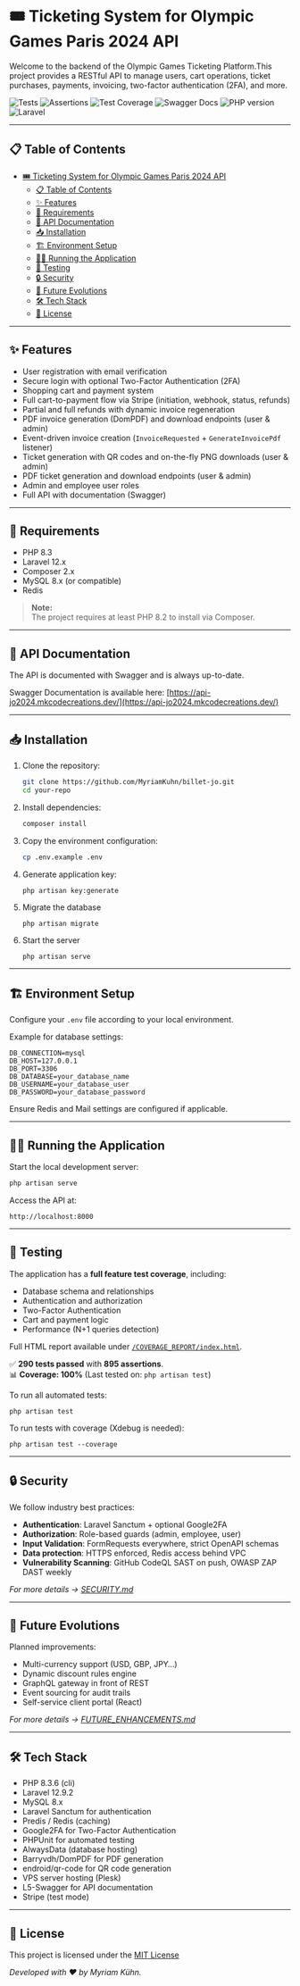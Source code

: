 # 🎟️ Ticketing System for Olympic Games Paris 2024 API

Welcome to the backend of the Olympic Games Ticketing Platform.This project provides a RESTful API to manage users, cart operations, ticket purchases, payments, invoicing, two-factor authentication (2FA), and more.

![Tests](https://img.shields.io/badge/tests-290_passed-4caf50.svg) ![Assertions](https://img.shields.io/badge/assertions-895_success-2196f3.svg) ![Test Coverage](https://img.shields.io/badge/coverage-100%25-darkgreen) ![Swagger Docs](https://img.shields.io/badge/Swagger%20Docs-Available-brightgreen)
![PHP version](https://img.shields.io/badge/php-8.3-blue) ![Laravel](https://img.shields.io/badge/laravel-12-red)

---

## 📋 Table of Contents

- [🎟️ Ticketing System for Olympic Games Paris 2024 API](#️-ticketing-system-for-olympic-games-paris-2024-api)
  - [📋 Table of Contents](#-table-of-contents)
  - [✨ Features](#-features)
  - [🔧 Requirements](#-requirements)
  - [📘 API Documentation](#-api-documentation)
  - [📥 Installation](#-installation)
  - [🏗️ Environment Setup](#️-environment-setup)
  - [🏃‍♂️ Running the Application](#️-running-the-application)
  - [🧪 Testing](#-testing)
  - [🔒 Security](#-security)
  - [🚀 Future Evolutions](#-future-evolutions)
  - [🛠️ Tech Stack](#️-tech-stack)
  - [📜 License](#-license)

---

## ✨ Features

- User registration with email verification
- Secure login with optional Two-Factor Authentication (2FA)
- Shopping cart and payment system
- Full cart-to-payment flow via Stripe (initiation, webhook, status, refunds)
- Partial and full refunds with dynamic invoice regeneration
- PDF invoice generation (DomPDF) and download endpoints (user & admin)
- Event-driven invoice creation (`InvoiceRequested` + `GenerateInvoicePdf` listener)
- Ticket generation with QR codes and on-the-fly PNG downloads (user & admin)
- PDF ticket generation and download endpoints (user & admin)
- Admin and employee user roles
- Full API with documentation (Swagger)

--- 

## 🔧 Requirements

- PHP 8.3
- Laravel 12.x
- Composer 2.x
- MySQL 8.x (or compatible)
- Redis

> **Note:**  
> The project requires at least PHP 8.2 to install via Composer.

---

## 📘 API Documentation

The API is documented with Swagger and is always up-to-date.

Swagger Documentation is available here:
[https://api-jo2024.mkcodecreations.dev/](https://api-jo2024.mkcodecreations.dev/)

---

## 📥 Installation

1. Clone the repository:
    ```bash
    git clone https://github.com/MyriamKuhn/billet-jo.git
    cd your-repo
    ```
2. Install dependencies:
    ```bash
    composer install
    ```
3. Copy the environment configuration:
    ```bash
    cp .env.example .env
    ```
4. Generate application key:
    ```bash
    php artisan key:generate
    ```
5. Migrate the database
   ```
   php artisan migrate
   ```
6. Start the server
   ```
   php artisan serve
   ```

---

## 🏗️ Environment Setup

Configure your `.env` file according to your local environment.

Example for database settings:
```
DB_CONNECTION=mysql
DB_HOST=127.0.0.1
DB_PORT=3306
DB_DATABASE=your_database_name
DB_USERNAME=your_database_user
DB_PASSWORD=your_database_password
```
Ensure Redis and Mail settings are configured if applicable.

---

## 🏃‍♂️ Running the Application

Start the local development server:

```bash
php artisan serve
```
Access the API at:
```
http://localhost:8000
```

---

## 🧪 Testing

The application has a **full feature test coverage**, including:

- Database schema and relationships
- Authentication and authorization
- Two-Factor Authentication
- Cart and payment logic
- Performance (N+1 queries detection)

Full HTML report available under [`/COVERAGE_REPORT/index.html`](./COVERAGE_REPORT/index.html).  

✅ **290 tests passed** with **895 assertions**.  
📊 **Coverage: 100%**
(Last tested on: `php artisan test`)

To run all automated tests:
```
php artisan test
```
To run tests with coverage (Xdebug is needed):
```
php artisan test --coverage
```

---

## 🔒 Security

We follow industry best practices:
- **Authentication**: Laravel Sanctum + optional Google2FA
- **Authorization**: Role-based guards (admin, employee, user)
- **Input Validation**: FormRequests everywhere, strict OpenAPI schemas
- **Data protection**: HTTPS enforced, Redis access behind VPC
- **Vulnerability Scanning**: GitHub CodeQL SAST on push, OWASP ZAP DAST weekly

_For more details → [SECURITY.md](./SECURITY.md)_

---

## 🚀 Future Evolutions

Planned improvements:
- Multi-currency support (USD, GBP, JPY…)  
- Dynamic discount rules engine  
- GraphQL gateway in front of REST  
- Event sourcing for audit trails  
- Self-service client portal (React)

_For more details → [FUTURE_ENHANCEMENTS.md](./FUTURE_ENHANCEMENTS.md)_

---

## 🛠️ Tech Stack

- PHP 8.3.6 (cli)
- Laravel 12.9.2
- MySQL 8.x
- Laravel Sanctum for authentication
- Predis / Redis (caching)
- Google2FA for Two-Factor Authentication
- PHPUnit for automated testing
- AlwaysData (database hosting)
- Barryvdh/DomPDF for PDF generation
- endroid/qr-code for QR code generation  
- VPS server hosting (Plesk)
- L5-Swagger for API documentation
- Stripe (test mode)

---

## 📜 License

This project is licensed under the [MIT License](https://opensource.org/licenses/MIT)

*Developed with ❤️ by Myriam Kühn.*
